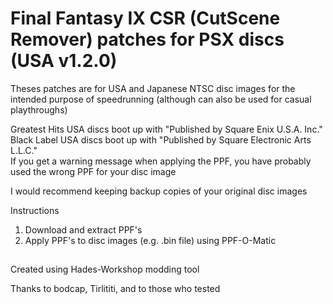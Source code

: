 # Final Fantasy IX CSR (CutScene Remover) patches for PSX discs (USA v1.2.0)
Theses patches are for USA and Japanese NTSC disc images for the intended purpose of speedrunning (although can also be used for casual playthroughs)

Greatest Hits USA discs boot up with "Published by Square Enix U.S.A. Inc."
<br>Black Label USA discs boot up with "Published by Square Electronic Arts L.L.C."
<br>If you get a warning message when applying the PPF, you have probably used the wrong PPF for your disc image

I would recommend keeping backup copies of your original disc images
<br>

Instructions
1. Download and extract PPF's
2. Apply PPF's to disc images (e.g. .bin file) using PPF-O-Matic

##
Created using Hades-Workshop modding tool

Thanks to bodcap, Tirlititi, and to those who tested
